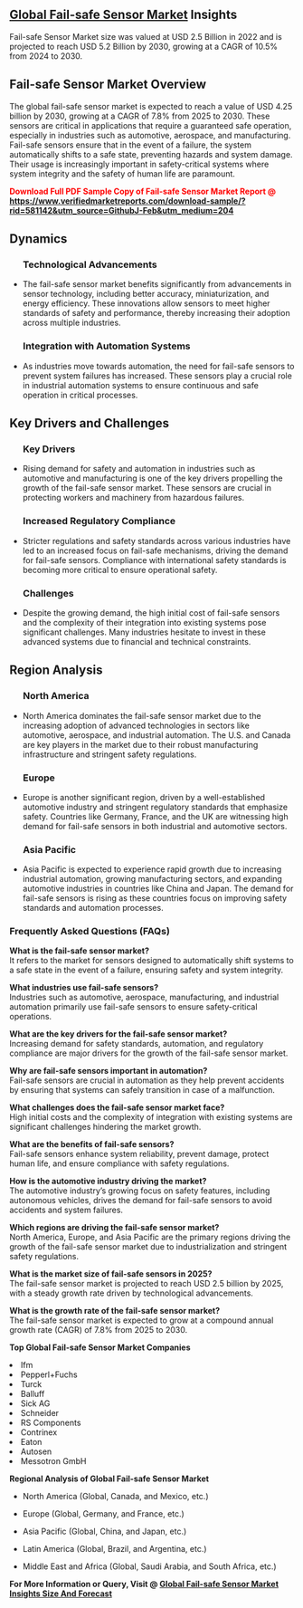 <h2><a href="https://www.verifiedmarketreports.com/download-sample/?rid=581142&amp;utm_source=GithubJ&amp;utm_medium=204" target="_blank">Global Fail-safe Sensor Market</a> Insights</h2><p>Fail-safe Sensor Market size was valued at USD 2.5 Billion in 2022 and is projected to reach USD 5.2 Billion by 2030, growing at a CAGR of 10.5% from 2024 to 2030.</p><p><h2>Fail-safe Sensor Market Overview</h2> <p>The global fail-safe sensor market is expected to reach a value of USD 4.25 billion by 2030, growing at a CAGR of 7.8% from 2025 to 2030. These sensors are critical in applications that require a guaranteed safe operation, especially in industries such as automotive, aerospace, and manufacturing. Fail-safe sensors ensure that in the event of a failure, the system automatically shifts to a safe state, preventing hazards and system damage. Their usage is increasingly important in safety-critical systems where system integrity and the safety of human life are paramount.</p> <p><strong><p><span class=""><span style="color: #ff0000;"><strong>Download Full PDF Sample Copy of Fail-safe Sensor Market Report</strong> @ </span><a href="https://www.verifiedmarketreports.com/download-sample/?rid=581142&amp;utm_source=GithubJ-Feb&amp;utm_medium=204" target="_blank">https://www.verifiedmarketreports.com/download-sample/?rid=581142&amp;utm_source=GithubJ-Feb&amp;utm_medium=204</a></span></p></strong></p> <h2>Dynamics</h2> <ul> <h3>Technological Advancements</h3> <li>The fail-safe sensor market benefits significantly from advancements in sensor technology, including better accuracy, miniaturization, and energy efficiency. These innovations allow sensors to meet higher standards of safety and performance, thereby increasing their adoption across multiple industries.</li> <h3>Integration with Automation Systems</h3> <li>As industries move towards automation, the need for fail-safe sensors to prevent system failures has increased. These sensors play a crucial role in industrial automation systems to ensure continuous and safe operation in critical processes.</li> </ul> <h2>Key Drivers and Challenges</h2> <ul> <h3>Key Drivers</h3> <li>Rising demand for safety and automation in industries such as automotive and manufacturing is one of the key drivers propelling the growth of the fail-safe sensor market. These sensors are crucial in protecting workers and machinery from hazardous failures.</li> <h3>Increased Regulatory Compliance</h3> <li>Stricter regulations and safety standards across various industries have led to an increased focus on fail-safe mechanisms, driving the demand for fail-safe sensors. Compliance with international safety standards is becoming more critical to ensure operational safety.</li> <h3>Challenges</h3> <li>Despite the growing demand, the high initial cost of fail-safe sensors and the complexity of their integration into existing systems pose significant challenges. Many industries hesitate to invest in these advanced systems due to financial and technical constraints.</li> </ul> <h2>Region Analysis</h2> <ul> <h3>North America</h3> <li>North America dominates the fail-safe sensor market due to the increasing adoption of advanced technologies in sectors like automotive, aerospace, and industrial automation. The U.S. and Canada are key players in the market due to their robust manufacturing infrastructure and stringent safety regulations.</li> <h3>Europe</h3> <li>Europe is another significant region, driven by a well-established automotive industry and stringent regulatory standards that emphasize safety. Countries like Germany, France, and the UK are witnessing high demand for fail-safe sensors in both industrial and automotive sectors.</li> <h3>Asia Pacific</h3> <li>Asia Pacific is expected to experience rapid growth due to increasing industrial automation, growing manufacturing sectors, and expanding automotive industries in countries like China and Japan. The demand for fail-safe sensors is rising as these countries focus on improving safety standards and automation processes.</li> </ul> <h3>Frequently Asked Questions (FAQs)</h3> <p><strong>What is the fail-safe sensor market?</strong><br>It refers to the market for sensors designed to automatically shift systems to a safe state in the event of a failure, ensuring safety and system integrity.</p> <p><strong>What industries use fail-safe sensors?</strong><br>Industries such as automotive, aerospace, manufacturing, and industrial automation primarily use fail-safe sensors to ensure safety-critical operations.</p> <p><strong>What are the key drivers for the fail-safe sensor market?</strong><br>Increasing demand for safety standards, automation, and regulatory compliance are major drivers for the growth of the fail-safe sensor market.</p> <p><strong>Why are fail-safe sensors important in automation?</strong><br>Fail-safe sensors are crucial in automation as they help prevent accidents by ensuring that systems can safely transition in case of a malfunction.</p> <p><strong>What challenges does the fail-safe sensor market face?</strong><br>High initial costs and the complexity of integration with existing systems are significant challenges hindering the market growth.</p> <p><strong>What are the benefits of fail-safe sensors?</strong><br>Fail-safe sensors enhance system reliability, prevent damage, protect human life, and ensure compliance with safety regulations.</p> <p><strong>How is the automotive industry driving the market?</strong><br>The automotive industry’s growing focus on safety features, including autonomous vehicles, drives the demand for fail-safe sensors to avoid accidents and system failures.</p> <p><strong>Which regions are driving the fail-safe sensor market?</strong><br>North America, Europe, and Asia Pacific are the primary regions driving the growth of the fail-safe sensor market due to industrialization and stringent safety regulations.</p> <p><strong>What is the market size of fail-safe sensors in 2025?</strong><br>The fail-safe sensor market is projected to reach USD 2.5 billion by 2025, with a steady growth rate driven by technological advancements.</p> <p><strong>What is the growth rate of the fail-safe sensor market?</strong><br>The fail-safe sensor market is expected to grow at a compound annual growth rate (CAGR) of 7.8% from 2025 to 2030.</p> </p><p><strong>Top Global Fail-safe Sensor Market Companies</strong></p><div data-test-id=""><p><li>Ifm</li><li> Pepperl+Fuchs</li><li> Turck</li><li> Balluff</li><li> Sick AG</li><li> Schneider</li><li> RS Components</li><li> Contrinex</li><li> Eaton</li><li> Autosen</li><li> Messotron GmbH</li></p><div><strong>Regional Analysis of&nbsp;Global Fail-safe Sensor Market</strong></div><ul><li dir="ltr"><p dir="ltr">North America&nbsp;(Global, Canada, and Mexico, etc.)</p></li><li dir="ltr"><p dir="ltr">Europe (Global, Germany, and France, etc.)</p></li><li dir="ltr"><p dir="ltr">Asia Pacific&nbsp;(Global, China, and Japan, etc.)</p></li><li dir="ltr"><p dir="ltr">Latin America&nbsp;(Global, Brazil, and Argentina, etc.)</p></li><li dir="ltr">Middle East and Africa&nbsp;(Global, Saudi Arabia, and South Africa, etc.)</li></ul><p><strong>For More Information or Query, Visit @&nbsp;</strong><strong><a href="https://www.verifiedmarketreports.com/product/fail-safe-sensor-market/?utm_source=GithubJ&amp;utm_medium=204" target="_blank">Global Fail-safe Sensor Market Insights Size And Forecast</a></strong></p></div>
